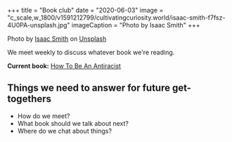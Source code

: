 +++
title = "Book club"
date = "2020-06-03"
image = "c_scale,w_1800/v1591212799/cultivatingcuriosity.world/isaac-smith-f7fsz-4U0PA-unsplash.jpg"
imageCaption = "Photo by Isaac Smith"
+++

Photo by [Isaac Smith](https://unsplash.com/@isaacmsmith?utm_source=unsplash&utm_medium=referral&utm_content=creditCopyText) on [Unsplash](https://unsplash.com/s/photos/book-club?utm_source=unsplash&utm_medium=referral&utm_content=creditCopyText)


We meet weekly to discuss whatever book we're reading.

**Current book:** [How To Be An Antiracist](/post/how-to-be-an-antiracist/)

## Things we need to answer for future get-togethers

- How do we meet?
- What book should we talk about next?
- Where do we chat about things?
